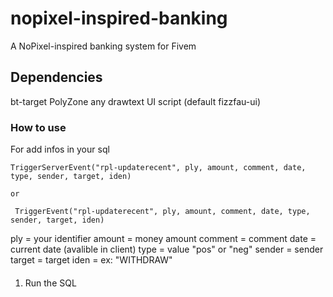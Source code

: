 # nopixel-inspired-banking
A NoPixel-inspired banking system for Fivem
## Dependencies

bt-target
PolyZone
any drawtext UI script (default fizzfau-ui)

### How to use
For add infos in your sql


    TriggerServerEvent("rpl-updaterecent", ply, amount, comment, date, type, sender, target, iden)

    or

     TriggerEvent("rpl-updaterecent", ply, amount, comment, date, type, sender, target, iden)



ply = your identifier
amount = money amount
comment = comment
date = current date (avalible in client)
type = value "pos" or "neg"
sender = sender
target = target
iden = ex: "WITHDRAW"

####

1. Run the SQL
